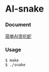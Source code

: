 # AI-snake

### Document

[简单AI贪吃蛇](https://yaoer.me/2018/11/09/ai-snake/)

### Usage

```
$ make
$ ./snake
```
